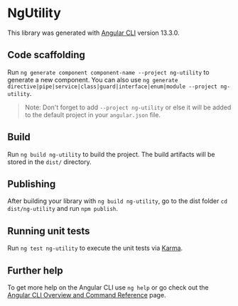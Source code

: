 # NgUtility

This library was generated with [Angular CLI](https://github.com/angular/angular-cli) version 13.3.0.

## Code scaffolding

Run `ng generate component component-name --project ng-utility` to generate a new component. You can also use `ng generate directive|pipe|service|class|guard|interface|enum|module --project ng-utility`.
> Note: Don't forget to add `--project ng-utility` or else it will be added to the default project in your `angular.json` file. 

## Build

Run `ng build ng-utility` to build the project. The build artifacts will be stored in the `dist/` directory.

## Publishing

After building your library with `ng build ng-utility`, go to the dist folder `cd dist/ng-utility` and run `npm publish`.

## Running unit tests

Run `ng test ng-utility` to execute the unit tests via [Karma](https://karma-runner.github.io).

## Further help

To get more help on the Angular CLI use `ng help` or go check out the [Angular CLI Overview and Command Reference](https://angular.io/cli) page.
